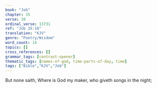 ```yaml
---
book: "Job"
chapter: 35
verse: 10
ordinal_verse: 13731
ref: "Job 35:10"
translation: "KJV"
genre: "Poetry/Wisdom"
word_count: 14
topics: []
cross_references: []
grammar_tags: [contrast-opener]
thematic_tags: [names-of-god, time-parts-of-day, time]
tags: ["Bible","KJV","Job"]
---
```

But none saith, Where is God my maker, who giveth songs in the night;
